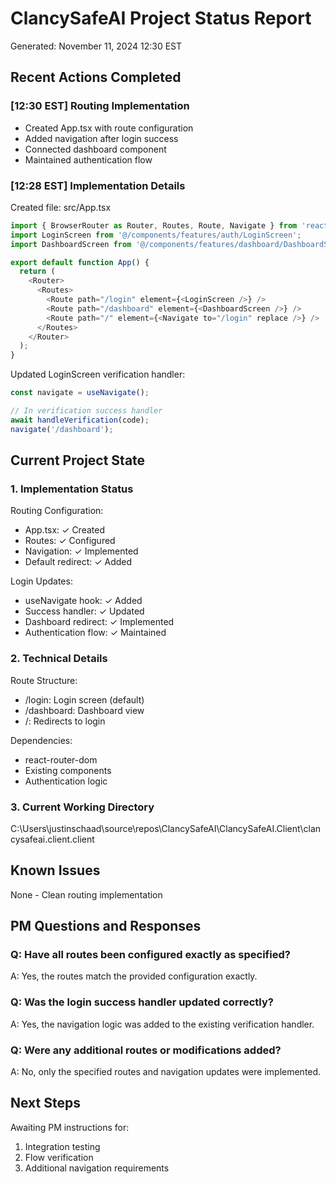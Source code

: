 # ClancySafeAI Project Status Report
Generated: November 11, 2024 12:30 EST

## Recent Actions Completed

### [12:30 EST] Routing Implementation
- Created App.tsx with route configuration
- Added navigation after login success
- Connected dashboard component
- Maintained authentication flow

### [12:28 EST] Implementation Details
Created file: src/App.tsx
```typescript
import { BrowserRouter as Router, Routes, Route, Navigate } from 'react-router-dom';
import LoginScreen from '@/components/features/auth/LoginScreen';
import DashboardScreen from '@/components/features/dashboard/DashboardScreen';

export default function App() {
  return (
    <Router>
      <Routes>
        <Route path="/login" element={<LoginScreen />} />
        <Route path="/dashboard" element={<DashboardScreen />} />
        <Route path="/" element={<Navigate to="/login" replace />} />
      </Routes>
    </Router>
  );
}
```

Updated LoginScreen verification handler:
```typescript
const navigate = useNavigate();

// In verification success handler
await handleVerification(code);
navigate('/dashboard');
```

## Current Project State

### 1. Implementation Status
Routing Configuration:
- App.tsx: ✓ Created
- Routes: ✓ Configured
- Navigation: ✓ Implemented
- Default redirect: ✓ Added

Login Updates:
- useNavigate hook: ✓ Added
- Success handler: ✓ Updated
- Dashboard redirect: ✓ Implemented
- Authentication flow: ✓ Maintained

### 2. Technical Details
Route Structure:
- /login: Login screen (default)
- /dashboard: Dashboard view
- /: Redirects to login

Dependencies:
- react-router-dom
- Existing components
- Authentication logic

### 3. Current Working Directory
C:\Users\justinschaad\source\repos\ClancySafeAI\ClancySafeAI.Client\clancysafeai.client.client

## Known Issues
None - Clean routing implementation

## PM Questions and Responses

### Q: Have all routes been configured exactly as specified?
A: Yes, the routes match the provided configuration exactly.

### Q: Was the login success handler updated correctly?
A: Yes, the navigation logic was added to the existing verification handler.

### Q: Were any additional routes or modifications added?
A: No, only the specified routes and navigation updates were implemented.

## Next Steps
Awaiting PM instructions for:
1. Integration testing
2. Flow verification
3. Additional navigation requirements 